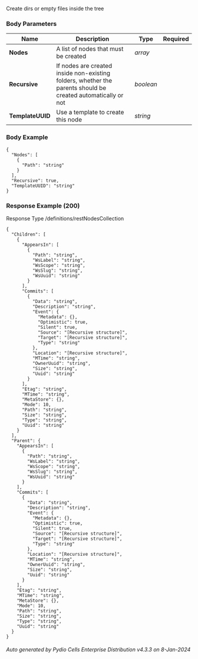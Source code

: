 






 
Create dirs or empty files inside the tree  


### Body Parameters

Name | Description | Type | Required
---|---|---|---
**Nodes** | A list of nodes that must be created | _array_ |   
**Recursive** | If nodes are created inside non-existing folders, whether the parents should be created automatically or not | _boolean_ |   
**TemplateUUID** | Use a template to create this node | _string_ |   


### Body Example
```
{
  "Nodes": [
    {
      "Path": "string"
    }
  ],
  "Recursive": true,
  "TemplateUUID": "string"
}
```






### Response Example (200)
Response Type /definitions/restNodesCollection

```
{
  "Children": [
    {
      "AppearsIn": [
        {
          "Path": "string",
          "WsLabel": "string",
          "WsScope": "string",
          "WsSlug": "string",
          "WsUuid": "string"
        }
      ],
      "Commits": [
        {
          "Data": "string",
          "Description": "string",
          "Event": {
            "Metadata": {},
            "Optimistic": true,
            "Silent": true,
            "Source": "[Recursive structure]",
            "Target": "[Recursive structure]",
            "Type": "string"
          },
          "Location": "[Recursive structure]",
          "MTime": "string",
          "OwnerUuid": "string",
          "Size": "string",
          "Uuid": "string"
        }
      ],
      "Etag": "string",
      "MTime": "string",
      "MetaStore": {},
      "Mode": 10,
      "Path": "string",
      "Size": "string",
      "Type": "string",
      "Uuid": "string"
    }
  ],
  "Parent": {
    "AppearsIn": [
      {
        "Path": "string",
        "WsLabel": "string",
        "WsScope": "string",
        "WsSlug": "string",
        "WsUuid": "string"
      }
    ],
    "Commits": [
      {
        "Data": "string",
        "Description": "string",
        "Event": {
          "Metadata": {},
          "Optimistic": true,
          "Silent": true,
          "Source": "[Recursive structure]",
          "Target": "[Recursive structure]",
          "Type": "string"
        },
        "Location": "[Recursive structure]",
        "MTime": "string",
        "OwnerUuid": "string",
        "Size": "string",
        "Uuid": "string"
      }
    ],
    "Etag": "string",
    "MTime": "string",
    "MetaStore": {},
    "Mode": 10,
    "Path": "string",
    "Size": "string",
    "Type": "string",
    "Uuid": "string"
  }
}
```




###### Auto generated by Pydio Cells Enterprise Distribution v4.3.3 on 8-Jan-2024
